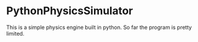 # PythonPhysicsSimulator
This is a simple physics engine built in python. So far the program is pretty limited.

